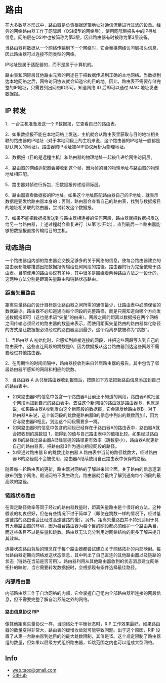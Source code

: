 # 路由

在大多数基本形式中，路由器是负责根据逻辑地址对通信流量进行过滤的设备。经典的网络路由器工作于网际层（OSI模型的网络层），使用网际层报头中的IP寻址信息。网络层在OSI中也被简称为第3层，因此路由器有时被称为第3层设备。

当路由器将数据从一个网络传输到下一个网络时，它会替换网络访问层报头信息，因此路由器可以连接不同类型的网络。

IP地址是属于适配器的，而不是属于计算机的。

路由表和网际层其他路由元素的用途在于把数据传递到正确的本地网络。当数据到达本地网络之后，网络访问协议就会知道它的目的地。因此，路由表不需要存储完整的IP地址，只需要列出网络ID即可。知道网络 ID 后即可以通过 MAC 地址发送数据报。

## IP 转发

1．一台主机准备发送一个IP数据报，它查看自己的路由表。

2．如果数据报不能在本地网络上发送，主机就会从路由表里获取与目的地址相关联的路由器的IP地址（对于本地网段上的主机来说，这个路由器的IP地址一般都是默认网关的地址）。路由器的IP地址被ARP协议解析为物理地址。

3．数据报（目的是远程主机）和路由器的物理地址一起被传递给网络访问层。

4．路由器的网络适配器会接收到这个帧，因为帧的目的物理地址与路由器的物理地址相匹配。

5．路由器对帧进行拆包，把数据报传递给网际层。

6．路由器查看数据报的IP地址。如果这个地址匹配路由器自己的IP地址，就表示数据是要发给路由器本身的；否则，路由器会查看自己的路由表，找到与数据报目的地址相关联的路由器，尝试转发这个数据报。

7．如果不能把数据报发送到与路由器相连接的任何网段，路由器就把数据报发送给另一台路由器，上述过程就会重复进行（从第1步开始），直到最后一个路由器能够把数据报直接传输给目的主机。

## 动态路由

一个路由器组内部的路由器会交换足够多的关于网络的信息，使每台路由器建立的路由表都能够描述出把数据报传输给任何网段的路径。路由器的行为完全依赖于路由表。目前使用的路由协议有多种，其中很多是围绕着两种路由方法之一设计的，这两种方法分别是距离矢量路由和链路状态路由。

### 距离矢量路由

距离矢量路由的设计目标是让路由器之间所需的通信最少，让路由表中必须保留的数据最少。路由器不必知道通向每个网段的完整路径，而是只需知道向哪个方向发送数据报即可（这也是术语“矢量”的由来）。网段之间的距离以数据报在两个网络之间传输必须经过的路由器的数量来表示，而使用距离矢量路由的路由器优化路径的方式是让数据报必须经过的路由器达到最少。这个距离参数被称为“跳数”。

1．当路由器 A 初始化时，它感知到直接连接的网段，并把这些网段写入到自己的路由表中。这些直连网段的跳数是0，因为数据报从这台路由器到达这些网段不需要经过其他路由器。

2．在周期性的时间间隔中，路由器接收到来自邻居路由器的报告，其中包含了邻居路由器所感知的网段和相应的跳数。

3．当路由器 A 从邻居路由器收到报告后，按照如下方法把新路由信息添加到自己的路由表中。

*  如果路由器B的信息中包含一个路由器A目前还不知道的网段，路由器A就把这个网段添加到自己的路由表中。去往这个新网段的路由就是路由器 B，也就是说，如果路由器A收到发向这个新网段的数据报，它会转发给路由器B。对于路由器A来说，这个新网段的跳数是路由器B的信息中列出的跳数再加1，因为它与路由器B相比，到达这个网段需要多一跳。
*  如果路由器B的信息中包含的网段已经存在于路由器A的路由表中，路由器A就会把收到的跳数加 1，把得到的值与自己路由表中的值相比较。如果经过路由器 B的路径比路由器A已经掌握的路径更有效率（跳数更小），路由器A就更新自己的路由器表，把路由器B作为通向相应网段的路径。
*  如果通过路由器 B 的跳数比路由器 A 路由表中当前的路径跳数大，经过路由器 B的路径就不会被使用，路由器A继续使用自己路由表中保存的路径。

随着每一轮路由表的更新，路由器对网络的了解越来越全面。关于路由的信息逐渐散布到整个网络。假设网络不发生改变，路由器就会最终了解到通向每个网段的最高效的路径。

### 链路状态路由

在假定路径效率等同于经过的路由器数量时，距离矢量路由是个很好的方法。这种假设的初衷很好，但在有些情况下过于简单了（即使在跳数一样的情况下，经过低速链路的路由也会比经过高速链路的慢）。另外，距离矢量路由并不特别适用于具有大量路由器的环境，因为每台路由器为每个目的网段都必须维护一个路由条目，而这些条目不过是矢量和跳数。路由器无法充分利用对网络结构的更多了解来提升其效率。

连接状态路由背后的理念在于每个路由器都尝试建立关于网络拓扑的内部映射。每台路由器定期向网络发送状态信息，其中列出了自己直连的其他路由器以及链路的状态（链路在当前是否可用）。路由器利用从其他路由器收到的状态消息建立网络拓扑的映射，当它需要转发数据报时，会根据现有条件选择最佳路径。

### 内部路由器

内部路由器工作于自治网络的内部，它会掌握自己组内全部路由器所连接的网段信息，但不需要完整了解自治系统之外的网络。

#### 路由信息协议 RIP

像其他距离矢量协议一样，当网络处于平衡状态时，RIP 工作效果最好。如果路由器的数量变得非常大，路由表的缓慢收敛就可能导致问题。出于这个原因，RIP 设置了从第一台路由器到达目的的最大跳数限制，其值是15。这个规定限制了路由器组的数量，但如果以层级方式组织路由器，15跳范围之内也可以组成大型网络。

## Info

* <web.taox@gmail.com>
* [GitHub](https://github.com/Tao-Quixote)